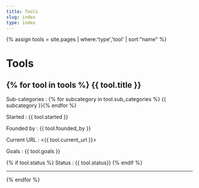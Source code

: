 ```yaml
---
title: Tools
slug: index
type: index
---
```

{% assign tools = site.pages | where:'type','tool' | sort:"name" %}

Tools
=====

{% for tool in tools %}
{{ tool.title }}
--------------------
Sub-categories
: {% for subcategory in tool.sub_categories %} {{ subcategory }}{% endfor %}

Started
: {{ tool.started }}

Founded by
: {{ tool.founded_by }}

Current URL
: <{{ tool.current_url }}>

Goals
: {{ tool.goals }}

{% if tool.status %}
Status
: {{ tool.status}}
{% endif %}
* * *
{% endfor %}